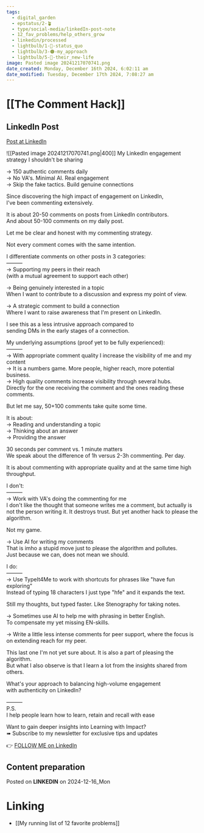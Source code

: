 ```yaml
---
tags:
  - digital_garden
  - epstatus/2-🪴
  - type/social-media/linkedIn-post-note
  - 12_fav_problems/help_others_grow
  - linkedin/processed
  - lightbulb/1-🔴-status_quo
  - lightbulb/3-🟠-my_approach
  - lightbulb/5-🔵-their_new-life
image: Pasted image 20241217070741.png
date_created: Monday, December 16th 2024, 6:02:11 am
date_modified: Tuesday, December 17th 2024, 7:08:27 am
---
```

# [[The Comment Hack]]
## LinkedIn Post
[Post at LinkedIn](https://www.linkedin.com/posts/sebastiankamilli_my-linkedin-engagement-strategy-i-shouldnt-activity-7274317729384349696-DHAU?utm_source=share&utm_medium=member_desktop)

![[Pasted image 20241217070741.png|400]]
My LinkedIn engagement strategy I shouldn't be sharing  
  
→ 150 authentic comments daily  
→ No VA's. Minimal AI. Real engagement  
→ Skip the fake tactics. Build genuine connections  
  
Since discovering the high impact of engagement on LinkedIn,  
I've been commenting extensively.  
  
It is about 20-50 comments on posts from LinkedIn contributors.  
And about 50-100 comments on my daily post.  
  
Let me be clear and honest with my commenting strategy.  
  
Not every comment comes with the same intention.  
  
I differentiate comments on other posts in 3 categories:  
———  
→ Supporting my peers in their reach  
(with a mutual agreement to support each other)  
  
→ Being genuinely interested in a topic  
When I want to contribute to a discussion and express my point of view.  
  
→ A strategic comment to build a connection  
Where I want to raise awareness that I'm present on LinkedIn.  
  
I see this as a less intrusive approach compared to  
sending DMs in the early stages of a connection.  
  
My underlying assumptions (proof yet to be fully experienced):  
———  
→ With appropriate comment quality I increase the visibility of me and my content  
→ It is a numbers game. More people, higher reach, more potential business.  
→ High quality comments increase visibility through several hubs.  
Directly for the one receiving the comment and the ones reading these comments.  
  
But let me say, 50+100 comments take quite some time.  
  
It is about:  
→ Reading and understanding a topic  
→ Thinking about an answer  
→ Providing the answer  
  
30 seconds per comment vs. 1 minute matters  
We speak about the difference of 1h versus 2-3h commenting. Per day.  
  
It is about commenting with appropriate quality and at the same time high throughput.  
  
I don't:  
———  
→ Work with VA's doing the commenting for me  
I don't like the thought that someone writes me a comment, but actually is not the person writing it. It destroys trust. But yet another hack to please the algorithm.  
  
Not my game.  
  
→ Use AI for writing my comments  
That is imho a stupid move just to please the algorithm and pollutes.  
Just because we can, does not mean we should.  
  
I do:  
———  
→ Use TypeIt4Me to work with shortcuts for phrases like "have fun exploring"  
Instead of typing 18 characters I just type "hfe" and it expands the text.  
  
Still my thoughts, but typed faster. Like Stenography for taking notes.  
  
→ Sometimes use AI to help me with phrasing in better English.  
To compensate my yet missing EN-skills.  
  
→ Write a little less intense comments for peer support, where the focus is on extending reach for my peer.  
  
This last one I'm not yet sure about. It is also a part of pleasing the algorithm.  
But what I also observe is that I learn a lot from the insights shared from others.  
  
What's your approach to balancing high-volume engagement  
with authenticity on LinkedIn?  
  
———  
P.S.  
I help people learn how to learn, retain and recall with ease  
  
Want to gain deeper insights into Learning with Impact?  
➠ Subscribe to my newsletter for exclusive tips and updates

👉 [FOLLOW ME on LinkedIn](https://www.linkedin.com/comm/mynetwork/discovery-see-all?usecase=PEOPLE_FOLLOWS&followMember=sebastiankamilli)

## Content preparation

Posted on **LINKEDIN** on 2024-12-16_Mon
# Linking
+ [[My running list of 12 favorite problems]]